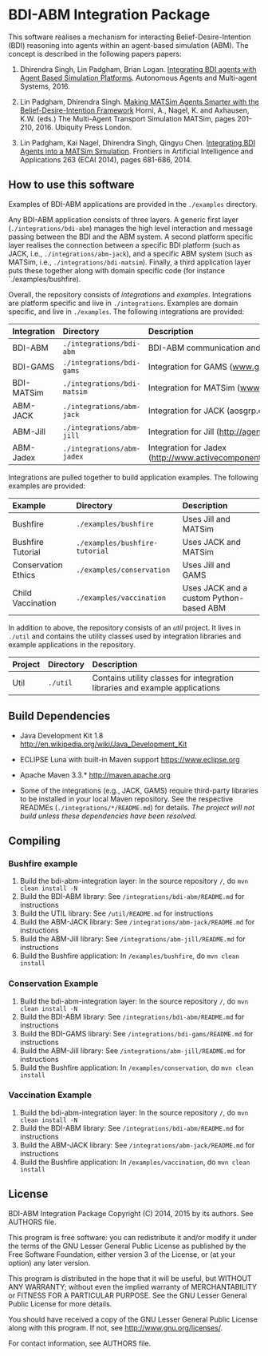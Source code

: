 # BDI-ABM Integration Package

This software realises a mechanism for interacting 
Belief-Desire-Intention (BDI) reasoning into agents within an
agent-based simulation (ABM). The concept is described
in the following papers papers:

1. Dhirendra Singh, Lin Padgham, Brian Logan. 
   [Integrating BDI agents with Agent Based Simulation Platforms](https://researchbank.rmit.edu.au/view/rmit:37619).
   Autonomous Agents and Multi-agent Systems, 2016. 

2. Lin Padgham, Dhirendra Singh.
   [Making MATSim Agents Smarter with the Belief-Desire-Intention Framework](http://matsim.org/the-book)
   Horni, A., Nagel, K. and Axhausen, K.W. (eds.) The Multi-Agent Transport Simulation MATSim,
   pages 201-210, 2016. Ubiquity Press London.
   
3. Lin Padgham, Kai Nagel, Dhirendra Singh, Qingyu Chen.
   [Integrating BDI Agents into a MATSim Simulation](https://researchbank.rmit.edu.au/view/rmit:28920). 
   Frontiers in Artificial Intelligence and Applications 263 (ECAI 2014), 
   pages 681-686, 2014.




## How to use this software

Examples of BDI-ABM applications are provided in the `./examples` directory.

Any BDI-ABM application consists of three layers. A generic first layer
(`./integrations/bdi-abm`) manages the high level interaction and message
passing between the BDI and the ABM system. A second platform specific
layer realises the connection between a specific BDI platform (such as 
JACK, i.e., `./integrations/abm-jack`), and a specific ABM system (such 
as MATSim, i.e., `./integrations/bdi-matsim`). Finally, a third application
layer puts these together along with domain specific code (for instance
`./examples/bushfire). 

Overall, the repository consists of *integrations* and *examples*. Integrations
are platform specific and live in `./integrations`. Examples are domain 
specific, and live in `./examples`. The following integrations
are provided:
 
Integration   | Directory                   | Description
:-------------|:----------------------------|:----------------------------
BDI-ABM       | `./integrations/bdi-abm`    | BDI-ABM communication and data layer
BDI-GAMS      | `./integrations/bdi-gams`   | Integration for GAMS (www.gams.com) 
BDI-MATSim    | `./integrations/bdi-matsim` | Integration for MATSim (www.matsim.org)
ABM-JACK      | `./integrations/abm-jack`   | Integration for JACK (aosgrp.com/products/jack)
ABM-Jill      | `./integrations/abm-jill`   | Integration for Jill (http://agentsoz.github.io/jill)
ABM-Jadex     | `./integrations/abm-jadex`  | Integration for Jadex (http://www.activecomponents.org/bin/view/About/Features)

Integrations are pulled together to build application examples. The following
examples are provided:

Example             | Directory                      | Description
:-------------------|:-------------------------------|:----------------------------
Bushfire            | `./examples/bushfire`          | Uses Jill and MATSim
Bushfire Tutorial   | `./examples/bushfire-tutorial` | Uses JACK and MATSim
Conservation Ethics | `./examples/conservation`      | Uses Jill and GAMS
Child Vaccination   | `./examples/vaccination`       | Uses JACK and a custom Python-based ABM

In addition to above, the repository consists of an *util* project. It lives in 
`./util` and contains the utility classes used by integration libraries and example 
applications in the repository.

Project     | Directory      | Description
:-----------|:---------------|:--------------------------------------------
Util        | `./util`       | Contains utility classes for integration libraries and example applications



<a name="Dependencies"></a>
## Build Dependencies 


* Java Development Kit 1.8 
  http://en.wikipedia.org/wiki/Java_Development_Kit

* ECLIPSE Luna with built-in Maven support
  https://www.eclipse.org

* Apache Maven 3.3.*
  http://maven.apache.org

* Some of the integrations (e.g., JACK, GAMS) require third-party 
  libraries to be installed in your local Maven repository. See 
  the respective READMEs (`./integrations/*/README.md`) for details.
  *The project will not build unless these dependencies have been 
   resolved.*



## Compiling


### Bushfire example

1.  Build the bdi-abm-integration layer: In the source repository `/`, do 
    `mvn clean install -N`
2.  Build the BDI-ABM library: See `/integrations/bdi-abm/README.md`
    for instructions
3.  Build the UTIL library: See `/util/README.md`
    for instructions
4.  Build the ABM-JACK library: See `/integrations/abm-jack/README.md`
    for instructions
5.  Build the ABM-Jill library: See `/integrations/abm-jill/README.md`
    for instructions
6.  Build the Bushfire application: In `/examples/bushfire`, do
    `mvn clean install`


### Conservation Example

1.  Build the bdi-abm-integration layer: In the source repository `/`, do 
    `mvn clean install -N`
2.  Build the BDI-ABM library: See `/integrations/bdi-abm/README.md`
    for instructions
3.  Build the BDI-GAMS library: See `/integrations/bdi-gams/README.md`
    for instructions
4.  Build the ABM-Jill library: See `/integrations/abm-jill/README.md`
    for instructions
5.  Build the Bushfire application: In `/examples/conservation`, do
    `mvn clean install`


### Vaccination Example

1.  Build the bdi-abm-integration layer: In the source repository `/`, do 
    `mvn clean install -N`
2.  Build the BDI-ABM library: See `/integrations/bdi-abm/README.md`
    for instructions
3.  Build the ABM-JACK library: See `/integrations/abm-jack/README.md`
    for instructions
4.  Build the Bushfire application: In `/examples/vaccination`, do
    `mvn clean install`



## License

BDI-ABM Integration Package
Copyright (C) 2014, 2015 by its authors. See AUTHORS file.

This program is free software: you can redistribute it and/or modify
it under the terms of the GNU Lesser General Public License as published by
the Free Software Foundation, either version 3 of the License, or
(at your option) any later version.

This program is distributed in the hope that it will be useful,
but WITHOUT ANY WARRANTY; without even the implied warranty of
MERCHANTABILITY or FITNESS FOR A PARTICULAR PURPOSE.  See the
GNU Lesser General Public License for more details.

You should have received a copy of the GNU Lesser General Public License
along with this program.  If not, see <http://www.gnu.org/licenses/>.

For contact information, see AUTHORS file.


